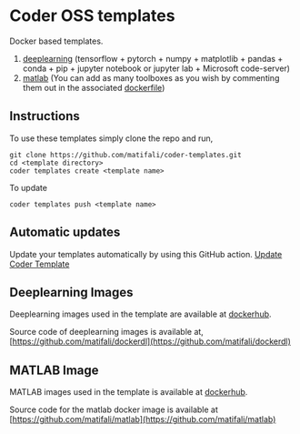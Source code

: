 # Coder OSS templates

Docker based templates.

1. [deeplearning](https://github.com/matifali/coder-templates/tree/master/deeplearning) (tensorflow + pytorch + numpy + matplotlib + pandas + conda + pip + jupyter notebook or jupyter lab + Microsoft code-server)
2. [matlab](https://github.com/matifali/coder-templates/tree/master/matlab) (You can add as many toolboxes as you wish by commenting them out in the associated [dockerfile](https://github.com/matifali/coder-templates/blob/master/matlab/images/r2022b.Dockerfile))

## Instructions

To use these templates simply clone the repo and run,

```console
git clone https://github.com/matifali/coder-templates.git
cd <template directory>
coder templates create <template name>
```

To update

```console
coder templates push <template name>
```

## Automatic updates

Update your templates automatically by using this GitHub action.
[Update Coder Template](https://github.com/marketplace/actions/update-coder-template)

## Deeplearning Images

Deeplearning images used in the template are available at [dockerhub](https://hub.docker.com/repository/docker/matifali/dockerdl).

Source code of deeplearning images is available at, [https://github.com/matifali/dockerdl](https://github.com/matifali/dockerdl)

## MATLAB Image

MATLAB images used in the template is available at [dockerhub](https://hub.docker.com/repository/docker/matifali/matlab).

Source code for the matlab docker image is available at  [https://github.com/matifali/matlab](https://github.com/matifali/matlab)
